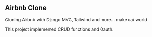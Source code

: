 ## Airbnb Clone

Cloning Airbnb with Django MVC, Tailwind and more... make cat world

This project implemented CRUD functions and Oauth.
